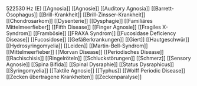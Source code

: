 522530 Hz (E)
[[Agnosia]]
[[Agnosie]]
[[Auditory Agnosia]]
[[Barrett-Ösophagus]]
[[Brill-Krankheit]]
[[Brill-Zinsser-Krankheit]]
[[Chondrosarkom]]
[[Dysenterie]]
[[Dysphagie]]
[[Familiäres Mittelmeerfieber]]
[[Fifth Disease]]
[[Finger Agnosie]]
[[Fragiles X-Syndrom]]
[[Frambösie]]
[[FRAXA Syndrom]]
[[Fucosidase Deficiency Disease]]
[[Fucosidose]]
[[Gefäßerkrankungen]]
[[Giert]]
[[Hautgeschwür]]
[[Hydrosyringomyelia]]
[[Leiden]]
[[Martin-Bell-Syndrom]]
[[Mittelmeerfieber]]
[[Morvan Disease]]
[[Periodisches Disease]]
[[Rachischisis]]
[[Ringelröteln]]
[[Schluckstörungen]]
[[Schmerz]]
[[Sensory Agnosie]]
[[Spina Bifida]]
[[Spinal Dysraphie]]
[[Status Dysraphicus]]
[[Syringomyelia]]
[[Taktile Agnosie]]
[[Typhus]]
[[Wolff Periodic Disease]]
[[Zecken übertragene Krankheiten]]
[[Zeckenparalyse]]